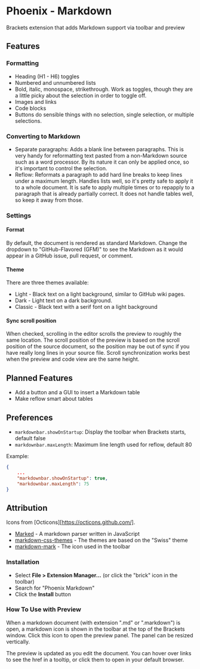
# Phoenix - Markdown

Brackets extension that adds Markdown support via toolbar and preview

## Features

### Formatting

* Heading (H1 - H6) toggles
* Numbered and unnumbered lists
* Bold, italic, monospace, strikethrough. Work as toggles, though
  they are a little picky about the selection in order to toggle off.
* Images and links
* Code blocks
* Buttons do sensible things with no selection, single selection,
  or multiple selections.

### Converting to Markdown

* Separate paragraphs: Adds a blank line between paragraphs. This is
  very handy for reformatting text pasted from a non-Markdown source
  such as a word processor. By its nature it can only be applied once,
  so it's important to control the selection.
* Reflow: Reformats a paragraph to add hard line breaks to keep lines
  under a maximum length. Handles lists well, so it's pretty safe to
  apply it to a whole document. It is safe to apply multiple times or
  to repapply to a paragraph that is already partially correct. It does not
  handle tables well, so keep it away from those.


### Settings

#### Format
By default, the document is rendered as standard Markdown. Change the dropdown to "GitHub-Flavored (GFM)"
to see the Markdown as it would appear in a GitHub issue, pull request, or comment.

#### Theme
There are three themes available:

* Light - Black text on a light background, similar to GitHub wiki pages.
* Dark - Light text on a dark background.
* Classic - Black text with a serif font on a light background

#### Sync scroll position
When checked, scrolling in the editor scrolls the preview to roughly the same location.
The scroll position of the preview is based on the scroll position of the source document, so the
position may be out of sync if you have really long lines in your source file. Scroll synchronization
works best when the preview and code view are the same height.

## Planned Features

* Add a button and a GUI to insert a Markdown table
* Make reflow smart about tables

## Preferences

* `markdownbar.showOnStartup`: Display the toolbar when Brackets starts, default false
* `markdownbar.maxLength`: Maximum line length used for reflow, default 80

Example:

```json
{
    ...
    "markdownbar.showOnStartup": true,
    "markdownbar.maxLength": 75
}
```

## Attribution

Icons from [Octicons][https://octicons.github.com/].

* [Marked](https://github.com/chjj/marked) - A markdown parser written in JavaScript
* [markdown-css-themes](https://github.com/jasonm23/markdown-css-themes) - The themes are based on the "Swiss" theme
* [markdown-mark](https://github.com/dcurtis/markdown-mark) - The icon used in the toolbar

### Installation

* Select **File > Extension Manager...** (or click the "brick" icon in the toolbar)
* Search for "Phoenix Markdown"
* Click the **Install** button


### How To Use with Preview
When a markdown document (with extension ".md" or ".markdown") is open, a markdown icon is shown in the
toolbar at the top of the Brackets window. Click this icon to open the preview panel. The panel can be
resized vertically.

The preview is updated as you edit the document. You can hover over links to see the href in a tooltip,
or click them to open in your default browser.

